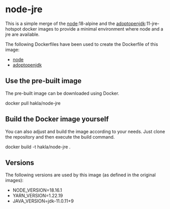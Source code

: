 # node-jre

This is a simple merge of the [node](https://hub.docker.com/_/node):18-alpine and the [adoptopenjdk](https://hub.docker.com/_/adoptopenjdk?tab=description):11-jre-hotspot docker images to provide a minimal environment where node and a jre are available.

The following Dockerfiles have been used to create the Dockerfile of this image:

- [node](https://github.com/nodejs/docker-node/blob/d9c01570c0f72a40cbaece69c378d7c8187c56e9/18/alpine3.17/Dockerfile)
- [adoptopenjdk](https://github.com/AdoptOpenJDK/openjdk-docker/blob/828f553e6df0ba9340eb4bcd52a1fbe4dc9499f0/11/jdk/alpine/Dockerfile.hotspot.releases.full)

## Use the pre-built image

The pre-built image can be downloaded using Docker.

docker pull hakla/node-jre

## Build the Docker image yourself

You can also adjust and build the image according to your needs. Just clone the repository and then execute the build command.

docker build -t hakla/node-jre .

## Versions

The following versions are used by this image (as defined in the original images):

- NODE_VERSION=18.16.1
- YARN_VERSION=1.22.19
- JAVA_VERSION=jdk-11.0.11+9
